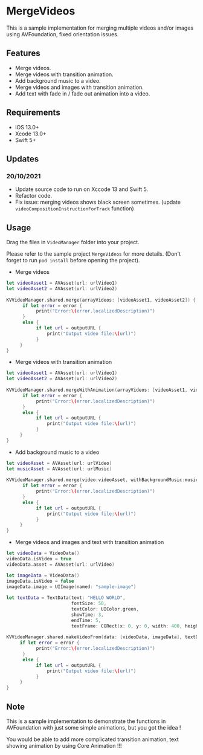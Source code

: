 # MergeVideos
This is a sample implementation for merging multiple videos and/or images using AVFoundation, fixed orientation issues.

## Features
- Merge videos.
- Merge videos with transition animation.
- Add background music to a video.
- Merge videos and images with transition animation.
- Add text with fade in / fade out animation into a video.

## Requirements
- iOS 13.0+
- Xcode 13.0+
- Swift 5+

## Updates
### 20/10/2021
- Update source code to run on Xccode 13 and Swift 5.
- Refactor code.
- Fix issue: merging videos shows black screen sometimes. (update `videoCompositionInstructionForTrack` function)

## Usage
Drag the files in `VideoManager` folder into your project.

Please refer to the sample project `MergeVideos` for more details. (Don't forget to run `pod install` before opening the project).

- Merge videos
```swift
let videoAsset1 = AVAsset(url: urlVideo1)
let videoAsset2 = AVAsset(url: urlVideo2)
        
KVVideoManager.shared.merge(arrayVideos: [videoAsset1, videoAsset2]) { (outputURL, error) in
      if let error = error {
           print("Error:\(error.localizedDescription)")
      }
      else {
           if let url = outputURL {
               print("Output video file:\(url)")
           }
     }
}
```
- Merge videos with transition animation
```swift
let videoAsset1 = AVAsset(url: urlVideo1)
let videoAsset2 = AVAsset(url: urlVideo2)
        
KVVideoManager.shared.mergeWithAnimation(arrayVideos: [videoAsset1, videoAsset2]) { (outputURL, error) in
      if let error = error {
           print("Error:\(error.localizedDescription)")
      }
      else {
           if let url = outputURL {
               print("Output video file:\(url)")
           }
     }
}
```
- Add background music to a video
```swift
let videoAsset = AVAsset(url: urlVideo)
let musicAsset = AVAsset(url: urlMusic)
        
KVVideoManager.shared.merge(video:videoAsset, withBackgroundMusic:musicAsset) { (outputURL, error) in
      if let error = error {
           print("Error:\(error.localizedDescription)")
      }
      else {
           if let url = outputURL {
               print("Output video file:\(url)")
           }
     }
}
```
- Merge videos and images and text with transition animation
```swift
let videoData = VideoData()
videoData.isVideo = true
videoData.asset = AVAsset(url: urlVideo)

let imageData = VideoData()
imageData.isVideo = false
imageData.image = UIImage(named: "sample-image")
        
let textData = TextData(text: "HELLO WORLD",
                        fontSize: 50,
                        textColor: UIColor.green,
                        showTime: 3,
                        endTime: 5,
                        textFrame: CGRect(x: 0, y: 0, width: 400, height: 300))
        
KVVideoManager.shared.makeVideoFrom(data: [videoData, imageData], textData: [textData]) { (outputURL, error) in
     if let error = error {
           print("Error:\(error.localizedDescription)")
      }
      else {
           if let url = outputURL {
               print("Output video file:\(url)")
           }
     }      
}
```
## Note
This is a sample implementation to demonstrate the functions in AVFoundation with just some simple animations, but you got the idea ! 

You would be able to add more complicated transition animation, text showing animation by using Core Animation !!!


